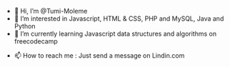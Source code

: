 - 👋 Hi, I’m @Tumi-Moleme
- 👀 I’m interested in Javascript, HTML & CSS, PHP and MySQL, Java and Python
- 🌱 I’m currently learning Javascript data structures and algorithms on freecodecamp 
<!--- - 💞️ I’m looking to collaborate on ... --->
- 📫 How to reach me : Just send a message on Lindin.com

<!---
Tumi-Moleme/Tumi-Moleme is a ✨ special ✨ repository because its `README.md` (this file) appears on your GitHub profile.
You can click the Preview link to take a look at your changes.
--->

